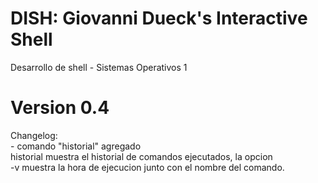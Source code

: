 # DISH: Giovanni Dueck's Interactive Shell
Desarrollo de shell - Sistemas Operativos 1

# Version 0.4
Changelog:\
    - comando "historial" agregado\
        historial muestra el historial de comandos ejecutados, la opcion\
        -v muestra la hora de ejecucion junto con el nombre del comando.
